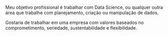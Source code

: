 Meu objetivo profissional é trabalhar com Data Science, ou qualquer outra área que trabalhe com planejamento, 
criação ou manipulação de dados.

Gostaria de trabalhar em uma empresa com valores baseados no comprometimento, seriedade, sustentabilidade e flexibilidade.

